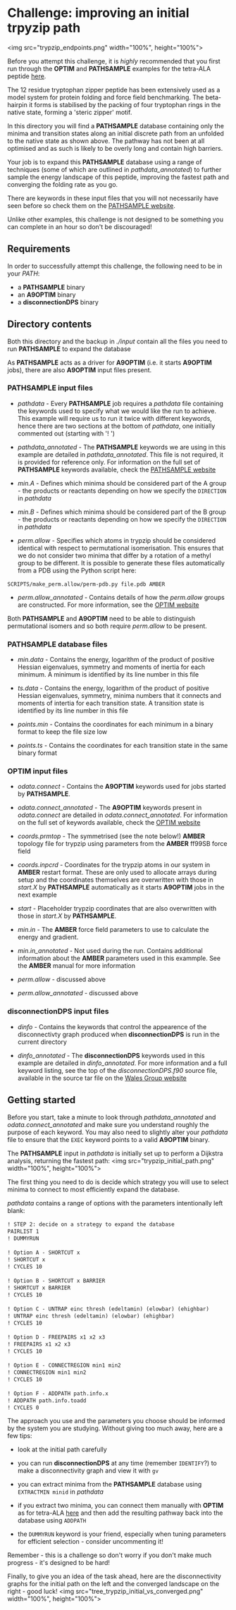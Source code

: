 # Challenge: improving an initial trpyzip path
<img src="trypzip_endpoints.png" width="100%", height="100%">

Before you attempt this challenge, it is *highly* recommended that you first run through the **OPTIM** and **PATHSAMPLE** examples for the tetra-ALA peptide [here](../tetra_ALA).

The 12 residue tryptophan zipper peptide has been extensively used as a model system for protein folding and force field benchmarking. The beta-hairpin it forms is stabilised by
the packing of four tryptophan rings in the native state, forming a 'steric zipper' motif. 

In this directory you will find a **PATHSAMPLE** database containing only the minima and transition states along an initial discrete path from an unfolded to the native state as
shown above. The pathway has not been at all optimised and as such is likely to be overly long and contain high barriers.

Your job is to expand this **PATHSAMPLE** database using a range of techniques (some of which are outlined in *pathdata_annotated*) to further sample the energy landscape of this
peptide, improving the fastest path and converging the folding rate as you go.

There are keywords in these input files that you will not necessarily have seen before so check them on the [PATHSAMPLE website](http://www-wales.ch.cam.ac.uk/PATHSAMPLE).

Unlike other examples, this challenge is not designed to be something you can complete in an hour so don't be discouraged!  

## Requirements
In order to successfully attempt this challenge, the following need to be in your *PATH*:

- a **PATHSAMPLE** binary
- an **A9OPTIM** binary
- a **disconnectionDPS** binary

## Directory contents
Both this directory and the backup in *./input* contain all the files you need to run **PATHSAMPLE** to expand the database 

As **PATHSAMPLE** acts as a driver for **A9OPTIM** (i.e. it starts **A9OPTIM** jobs), there are also **A9OPTIM** input files present.

### PATHSAMPLE input files

- *pathdata* -			Every **PATHSAMPLE** job requires a *pathdata* file containing the keywords used to specify what we would like the run to achieve.
				This example will require us to run it twice with different keywords, hence there are two sections at the bottom of
				*pathdata*, one initially commented out (starting with '! ')

- *pathdata_annotated* -	The **PATHSAMPLE** keywords we are using in this example are detailed in *pathdata_annotated*. This file is not required, it is
				provided for reference only. For information on the full set of **PATHSAMPLE** keywords available, check the
				[PATHSAMPLE website](http://www-wales.ch.cam.ac.uk/PATHSAMPLE)

- *min.A* -			Defines which minima should be considered part of the A group - the products or reactants depending on how we specify the `DIRECTION`
				in *pathdata*

- *min.B* -			Defines which minima should be considered part of the B group - the products or reactants depending on how we specify the `DIRECTION`
				in *pathdata*

- *perm.allow* - 	Specifies which atoms in trypzip should be considered identical with respect to permutational isomerisation. This ensures that we do not consider two minima
			that differ by a rotation of a methyl group to be different. It is possible to generate these files automatically from a PDB using the Python script here:

```
SCRIPTS/make_perm.allow/perm-pdb.py file.pdb AMBER 
```

- *perm.allow_annotated* - Contains details of how the *perm.allow* groups are constructed. For more information, see the [OPTIM website](http://www-wales.ch.cam.ac.uk/OPTIM)   


Both **PATHSAMPLE** and **A9OPTIM** need to be able to distinguish permutational isomers and so both require *perm.allow* to be present. 

### PATHSAMPLE database files

- *min.data* - 	Contains the energy, logarithm of the product of positive Hessian eigenvalues, symmetry and moments of inertia for each minimum. A minimum is identified by its
		line number in this file

- *ts.data* -	Contains the energy, logarithm of the product of positive Hessian eigenvalues, symmetry, minima numbers that it connects and moments of intertia for each
		transition state. A transition state is identified by its line number in this file

- *points.min* -	Contains the coordinates for each minimum in a binary format to keep the file size low

- *points.ts* -		Contains the coordinates for each transition state in the same binary format

### OPTIM input files

- *odata.connect* -		Contains the **A9OPTIM** keywords used for jobs started by **PATHSAMPLE**.
 
		
- *odata.connect_annotated* -	The **A9OPTIM** keywords present in *odata.connect* are detailed in *odata.connect_annotated*.
				For information on the full set of keywords available, check the [OPTIM website](http://www-wales.ch.cam.ac.uk/OPTIM)

- *coords.prmtop* -	The symmetrised (see the note below!) **AMBER** topology file for trypzip using parameters from the **AMBER** ff99SB force field

- *coords.inpcrd* -  	Coordinates for the trypzip atoms in our system in **AMBER** restart format. These are only used to allocate arrays during setup and the coordinates
			themselves are overwritten with those in *start.X* by **PATHSAMPLE** automatically as it starts **A9OPTIM** jobs in the next example

- *start* -		Placeholder trypzip coordinates that are also overwritten with those in *start.X* by **PATHSAMPLE**.

- *min.in* -		The **AMBER** force field parameters to use to calculate the energy and gradient. 

- *min.in_annotated* -	Not used during the run. Contains additional information about the **AMBER** parameters used in this exammple. See the **AMBER** manual for more information

- *perm.allow* - 	discussed above

- *perm.allow_annotated* - discussed above

### disconnectionDPS input files

- *dinfo* -			Contains the keywords that control the appearence of the disconnectivty graph produced when **disconnectionDPS** is run in the
				current directory

- *dinfo_annotated* -		The **disconnectionDPS** keywords used in this example are detailed in *dinfo_annotated*. For more information and a full
				keyword listing, see the top of the *disconnectionDPS.f90* source file, available in the source tar file on the
				[Wales Group website](http://www-wales.ch.cam.ac.uk)

## Getting started

Before you start, take a minute to look through *pathdata_annotated* and *odata.connect_annotated* and make sure you understand roughly the purpose of each keyword. 
You may also need to slightly alter your *pathdata* file to ensure that the `EXEC` keyword points to a valid **A9OPTIM** binary.

The **PATHSAMPLE** input in *pathdata* is initially set up to perform a Dijkstra analysis, returning the fastest path:
<img src="trypzip_initial_path.png" width="100%", height="100%">

The first thing you need to do is decide which strategy you will use to select minima to connect to most efficiently expand the database. 

*pathdata* contains a range of options with the parameters intentionally left blank:

```
! STEP 2: decide on a strategy to expand the database
PAIRLIST 1
! DUMMYRUN

! Option A - SHORTCUT x
! SHORTCUT x
! CYCLES 10

! Option B - SHORTCUT x BARRIER
! SHORTCUT x BARRIER
! CYCLES 10

! Option C - UNTRAP einc thresh (edeltamin) (elowbar) (ehighbar)
! UNTRAP einc thresh (edeltamin) (elowbar) (ehighbar)
! CYCLES 10

! Option D - FREEPAIRS x1 x2 x3
! FREEPAIRS x1 x2 x3
! CYCLES 10

! Option E - CONNECTREGION min1 min2
! CONNECTREGION min1 min2
! CYCLES 10

! Option F - ADDPATH path.info.x
! ADDPATH path.info.toadd
! CYCLES 0

```

The approach you use and the parameters you choose should be informed by the system you are studying. Without giving too much away, here are a few tips:

- look at the initial path carefully

- you can run **disconnectionDPS** at any time (remember `IDENTIFY`?) to make a disconnectivity graph and view it with `gv`

- you can extract minima from the **PATHSAMPLE** database using `EXTRACTMIN minid` in *pathdata*

- if you extract two minima, you can connect them manually with **OPTIM** as for tetra-ALA [here](../tetra_ALA/03_Connecting_minima_with_OPTIM) and then add the resulting 
pathway back into the database using `ADDPATH` 

- the `DUMMYRUN` keyword is your friend, especially when tuning parameters for efficient selection - consider uncommenting it!

Remember - this is a challenge so don't worry if you don't make much progress - it's designed to be hard!

Finally, to give you an idea of the task ahead, here are the disconnectivity graphs for the initial path on the left and the converged landscape on the right - good luck!
<img src="tree_trypzip_initial_vs_converged.png" width="100%", height="100%">
